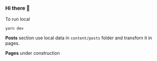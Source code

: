 ### Hi there 👋

To run local

`yarn dev`

**Posts** section use local data in `content/posts` folder and transforn it in pages.

**Pages** under construction
